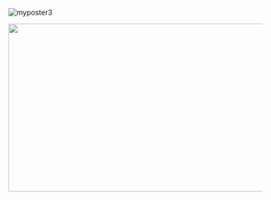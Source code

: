 ![myposter3](https://sosmany1.github.io/docs/assets/semigans.png)

<img src="https://sosmany1.github.io/docs/assets/semigans.png" width="1000" height="333">



